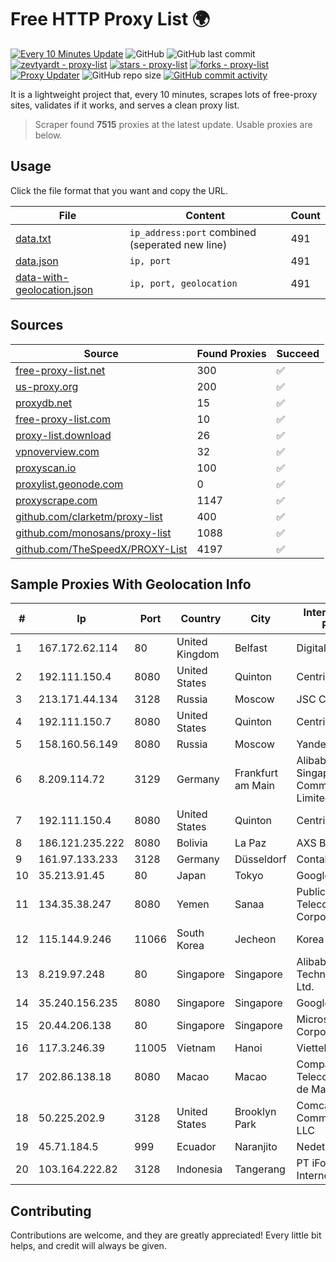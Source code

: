 
# Free HTTP Proxy List 🌍

[![Every 10 Minutes Update](https://github.com/mertguvencli/http-proxy-list/actions/workflows/main.yml/badge.svg?branch=main)](https://github.com/mertguvencli/http-proxy-list/actions/workflows/main.yml)
![GitHub](https://img.shields.io/github/license/mertguvencli/http-proxy-list)
![GitHub last commit](https://img.shields.io/github/last-commit/mertguvencli/http-proxy-list)
[![zevtyardt - proxy-list](https://img.shields.io/static/v1?label=zevtyardt&message=proxy-list&color=blue&logo=github)](https://github.com/zevtyardt/proxy-list "Go to GitHub repo")
[![stars - proxy-list](https://img.shields.io/github/stars/zevtyardt/proxy-list?style=social)](https://github.com/zevtyardt/proxy-list)
[![forks - proxy-list](https://img.shields.io/github/forks/zevtyardt/proxy-list?style=social)](https://github.com/zevtyardt/proxy-list)
[![Proxy Updater](https://github.com/zevtyardt/proxy-list/workflows/Proxy%20Updater/badge.svg)](https://github.com/zevtyardt/proxy-list/actions?query=workflow:"Proxy+Updater")
![GitHub repo size](https://img.shields.io/github/repo-size/zevtyardt/proxy-list)
[![GitHub commit activity](https://img.shields.io/github/commit-activity/m/zevtyardt/proxy-list?logo=commits)](https://github.com/zevtyardt/proxy-list/commits/main)

It is a lightweight project that, every 10 minutes, scrapes lots of free-proxy sites, validates if it works, and serves a clean proxy list.

> Scraper found **7515** proxies at the latest update. Usable proxies are below.

## Usage

Click the file format that you want and copy the URL.

|File|Content|Count|
|----|-------|-----|
|[data.txt](https://raw.githubusercontent.com/mertguvencli/http-proxy-list/main/proxy-list/data.txt)|`ip_address:port` combined (seperated new line)|491|
|[data.json](https://raw.githubusercontent.com/mertguvencli/http-proxy-list/main/proxy-list/data.json)|`ip, port`|491|
|[data-with-geolocation.json](https://raw.githubusercontent.com/mertguvencli/http-proxy-list/main/proxy-list/data-with-geolocation.json)|`ip, port, geolocation`|491|

## Sources

|Source|Found Proxies|Succeed|
|------|-------------|-------|
|[free-proxy-list.net](https://free-proxy-list.net)|300|✅|
|[us-proxy.org](https://www.us-proxy.org)|200|✅|
|[proxydb.net](http://proxydb.net)|15|✅|
|[free-proxy-list.com](https://free-proxy-list.com/?page=&port=&type%5B%5D=http&type%5B%5D=https&up_time=0&search=Search)|10|✅|
|[proxy-list.download](https://www.proxy-list.download/HTTP)|26|✅|
|[vpnoverview.com](https://vpnoverview.com/privacy/anonymous-browsing/free-proxy-servers)|32|✅|
|[proxyscan.io](https://www.proxyscan.io)|100|✅|
|[proxylist.geonode.com](https://proxylist.geonode.com/api/proxy-list?limit=300&page=1&sort_by=lastChecked&sort_type=desc&protocols=http,https)|0|✅|
|[proxyscrape.com](https://api.proxyscrape.com/v2/?request=displayproxies&protocol=http&timeout=10000&country=all&ssl=all&anonymity=all)|1147|✅|
|[github.com/clarketm/proxy-list](https://raw.githubusercontent.com/clarketm/proxy-list/master/proxy-list-raw.txt)|400|✅|
|[github.com/monosans/proxy-list](https://raw.githubusercontent.com/monosans/proxy-list/main/proxies/http.txt)|1088|✅|
|[github.com/TheSpeedX/PROXY-List](https://raw.githubusercontent.com/TheSpeedX/PROXY-List/master/http.txt)|4197|✅|


## Sample Proxies With Geolocation Info

|#|Ip|Port|Country|City|Internet Service Provider|
|-|--|----|-------|----|-------------------------|
|1|167.172.62.114|80|United Kingdom|Belfast|DigitalOcean, LLC|
|2|192.111.150.4|8080|United States|Quinton|Centrilogic|
|3|213.171.44.134|3128|Russia|Moscow|JSC Comcor|
|4|192.111.150.7|8080|United States|Quinton|Centrilogic|
|5|158.160.56.149|8080|Russia|Moscow|Yandex.Cloud LLC|
|6|8.209.114.72|3129|Germany|Frankfurt am Main|Alibaba.com Singapore E-Commerce Private Limited|
|7|192.111.150.4|8080|United States|Quinton|Centrilogic|
|8|186.121.235.222|8080|Bolivia|La Paz|AXS Bolivia S. A.|
|9|161.97.133.233|3128|Germany|Düsseldorf|Contabo GmbH|
|10|35.213.91.45|80|Japan|Tokyo|Google LLC|
|11|134.35.38.247|8080|Yemen|Sanaa|Public Telecommunication Corporation|
|12|115.144.9.246|11066|South Korea|Jecheon|Korea Telecom|
|13|8.219.97.248|80|Singapore|Singapore|Alibaba (US) Technology Co., Ltd.|
|14|35.240.156.235|8080|Singapore|Singapore|Google LLC|
|15|20.44.206.138|80|Singapore|Singapore|Microsoft Corporation|
|16|117.3.246.39|11005|Vietnam|Hanoi|Viettel Corporation|
|17|202.86.138.18|8080|Macao|Macao|Companhia de Telecomunicacoes de Macau|
|18|50.225.202.9|3128|United States|Brooklyn Park|Comcast Cable Communications, LLC|
|19|45.71.184.5|999|Ecuador|Naranjito|Nedetel S.A.|
|20|103.164.222.82|3128|Indonesia|Tangerang|PT iForte Global Internet|



## Contributing

Contributions are welcome, and they are greatly appreciated! Every
little bit helps, and credit will always be given.

